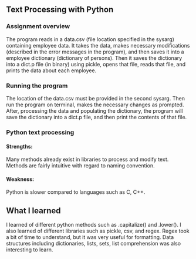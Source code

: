 ## Text Processing with Python

### Assignment overview
The program reads in a data.csv (file location specified in the sysarg) containing employee data.
It takes the data, makes necessary modifications (described in the error messages in the program),
and then saves it into a employee dictionary (dictionary of persons). Then it saves the dictionary
into a dict.p file (in binary) using pickle, opens that file, reads that file, and prints the data
about each employee. 

### Running the program
The location of the data.csv must be provided in the second sysarg. Then run the program on terminal, makes the necessary changes as prompted. After, processing the data and populating the dictionary, the program will save the dictionary into a dict.p file, and then print the contents of that file.

### Python text processing

#### Strengths: 
Many methods already exist in libraries to process and modify text. Methods are fairly intuitive with regard to naming convention.

#### Weakness: 
Python is slower compared to languages such as C, C++. 

## What I learned

I learned of different python methods such as .capitalize() and .lower(). I also learned of different libraries such as pickle, csv, and regex. Regex took a bit of time to understand, but it was very useful for formatting. Data structures including dictionaries, lists, sets, list comprehension was also interesting to learn. 